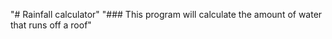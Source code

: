 "# Rainfall calculator" 
"### This program will calculate the amount of water that runs off a roof" 
